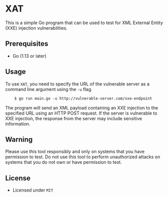 # XAT

This is a simple Go program that can be used to test for XML External Entity (XXE) injection vulnerabilities.

## Prerequisites

- Go (1.13 or later)

## Usage 

To use `XAT`, you need to specify the URL of the vulnerable server as a command line argument using the `-u` flag.

```
    $ go run main.go -u http://vulnerable-server.com/xxe-endpoint
```

The program will send an XML payload containing an XXE injection to the specified URL using an HTTP POST request. If the server is vulnerable to XXE injection, the response from the server may include sensitive information.

## Warning

Please use this tool responsibly and only on systems that you have permission to test. Do not use this tool to perform unauthorized attacks on systems that you do not own or have permission to test.

## License 

- Licensed under `MIT`
